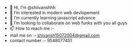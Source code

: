 - 👋 Hi, I’m @shiivanshhh
- 👀 I’m interested in modern web devlopement 
- 🌱 I’m currently learning javascript advance 
- 💞️ I’m looking to collaborate on web funks with you all guys 
- 📫 How to reach me :-
- mail me on :- shivansh15072004@gmail.com
- contact number :- 9548077451

<!---
shiivanshhh/shiivanshhh is a ✨ special ✨ repository because its `README.md` (this file) appears on your GitHub profile.
You can click the Preview link to take a look at your changes.
--->

